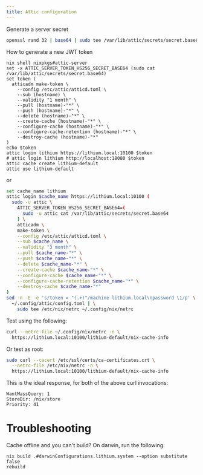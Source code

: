 ```yaml
---
title: Attic configuration
---
```

Generate a server secret

```bash
openssl rand 32 | base64 | sudo tee /var/lib/attic/secrets/secret.base64
```

How to generate a new JWT token

```fish
nix shell nixpkgs#attic-server
set -x ATTIC_SERVER_TOKEN_HS256_SECRET_BASE64 (sudo cat /var/lib/attic/secrets/secret.base64)
set token (
  atticadm make-token \
    --config /etc/attic/atticd.toml \
    --sub (hostname) \
    --validity "1 month" \
    --pull (hostname)-"*" \
    --push (hostname)-"*" \
    --delete (hostname)-"*" \
    --create-cache (hostname)-"*" \
    --configure-cache (hostname)-"*" \
    --configure-cache-retention (hostname)-"*" \
    --destroy-cache (hostname)-"*"
)
echo $token
attic login lithium https://lithium.local:10100 $token
# attic login lithium http://localhost:18080 $token
attic cache create lithium-default
attic use lithium-default
```

or

```bash
set cache_name lithium
attic login $cache_name https://lithium.local:10100 (
  sudo -u attic \
    ATTIC_SERVER_TOKEN_HS256_SECRET_BASE64=(
      sudo -u attic cat /var/lib/attic/secrets/secret.base64
    ) \
    atticadm \
    make-token \
    --config /etc/attic/atticd.toml \
    --sub $cache_name \
    --validity "3 month" \
    --pull $cache_name-"*" \
    --push $cache_name-"*" \
    --delete $cache_name-"*" \
    --create-cache $cache_name-"*" \
    --configure-cache $cache_name-"*" \
    --configure-cache-retention $cache_name-"*" \
    --destroy-cache $cache_name-"*"
)
sed -n -E -e 's/token = "(.+)"/machine lithium.local\npassword \1/p' \
  ~/.config/attic/config.toml | \
    sudo tee /etc/nix/netrc ~/.config/nix/netrc
```

Test using the following:

```bash
curl --netrc-file ~/.config/nix/netrc -n \
  https://lithium.local:10100/lithium-default/nix-cache-info
```

Or test as root:

```bash
sudo curl --cacert /etc/ssl/certs/ca-certificates.crt \
  --netrc-file /etc/nix/netrc -n \
  https://lithium.local:10100/lithium-default/nix-cache-info
```

This is the ideal response, for both of the above curl invocations:

```
WantMassQuery: 1
StoreDir: /nix/store
Priority: 41
```

# Troubleshooting

Cache offline and you can't build? On darwin, run the following:

```
nix build .#darwinConfigurations.lithium.system --option substitute false
rebuild
```
